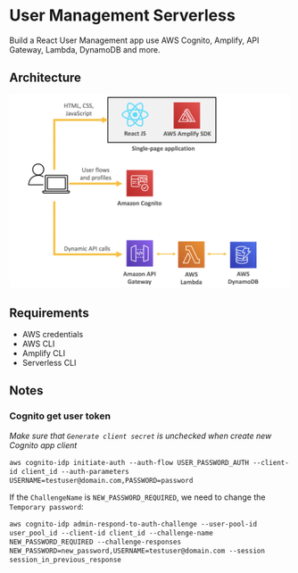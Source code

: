 # User Management Serverless
Build a React User Management app use AWS Cognito, Amplify, API Gateway, Lambda, DynamoDB and more.

## Architecture
![](images/user-mamangement-architecture.png)

## Requirements
- AWS credentials
- AWS CLI
- Amplify CLI
- Serverless CLI

## Notes

### Cognito get user token

*Make sure that `Generate client secret` is unchecked when create new Cognito app client*

```
aws cognito-idp initiate-auth --auth-flow USER_PASSWORD_AUTH --client-id client_id --auth-parameters USERNAME=testuser@domain.com,PASSWORD=password
```

If the `ChallengeName` is `NEW_PASSWORD_REQUIRED`, we need to change the `Temporary password`:

```
aws cognito-idp admin-respond-to-auth-challenge --user-pool-id user_pool_id --client-id client_id --challenge-name NEW_PASSWORD_REQUIRED --challenge-responses NEW_PASSWORD=new_password,USERNAME=testuser@domain.com --session session_in_previous_response
```